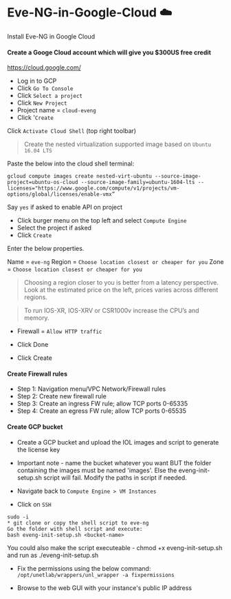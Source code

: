 # Eve-NG-in-Google-Cloud :cloud:
Install Eve-NG in Google Cloud

#### Create a Googe Cloud account which will give you $300US free credit
https://cloud.google.com/

* Log in to GCP
* Click `Go To Console`
* Click `Select a project`
* Click `New Project`
* Project name = `cloud-eveng`
* Click '`Create`

Click `Activate Cloud Shell` (top right toolbar) 

> Create the nested virtualization supported image based on `Ubuntu 16.04 LTS` 

Paste the below into the cloud shell terminal: 

```gcloud compute images create nested-virt-ubuntu --source-image-project=ubuntu-os-cloud --source-image-family=ubuntu-1604-lts --licenses="https://www.google.com/compute/v1/projects/vm-options/global/licenses/enable-vmx”```

Say `yes` if asked to enable API on project

* Click burger menu on the top left and select `Compute Engine` 
* Select the project if asked
* Click `Create`

Enter the below properties. 

Name = `eve-ng` 
Region = `Choose location closest or cheaper for you`
Zone = `Choose location closest or cheaper for you`

> Choosing a region closer to you is better from a latency perspective. 
> Look at the estimated price on the left, prices varies across different regions.

> To run IOS-XR, IOS-XRV or CSR1000v increase the CPU’s and memory. 

* Firewall = `Allow HTTP traffic` 

* Click Done
* Click Create

#### Create Firewall rules
- Step 1: Navigation menu/VPC Network/Firewall rules
- Step 2: Create new firewall rule
- Step 3: Create an ingress FW rule; allow TCP ports 0-65335
- Step 4: Create an egress FW rule; allow TCP ports 0-65535

#### Create GCP bucket
* Create a GCP bucket and upload the IOL images and script to generate the license key
* Important note - name the bucket whatever you want BUT the folder containing the images must be named 'images'. Else the eveng-init-setup.sh script will fail. Modify the paths in script if needed.

* Navigate back to `Compute Engine > VM Instances`
* Click on `SSH` 

```
sudo -i
* git clone or copy the shell script to eve-ng 
Go the folder with shell script and execute: 
bash eveng-init-setup.sh <bucket-name> 
```
You could also make the script executeable - chmod +x eveng-init-setup.sh and run as ./eveng-init-setup.sh <bucket-name>
* Fix the permissions using the below command: 
`/opt/unetlab/wrappers/unl_wrapper -a fixpermissions`

* Browse to the web GUI with your instance's public IP address

